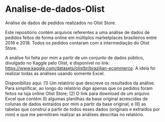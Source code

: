 # Analise-de-dados-Olist
Análise de dados de pedidos realizados no Olist Store.

Este repositório contém arquivos referentes a uma análise de dados de pedidos feitos de forma online em múltiplos marketplaces brasileiros entre 2016 e 2018. Todos os pedidos contaram com a intermediação do Olist Store.

A análise foi feita por mim a partir de um conjunto de dados público, divulgado no Kaggle pelo Olist, e disponível no link: https://www.kaggle.com/datasets/olistbr/brazilian-ecommerce.
A ideia foi realizar todas as análises usando somente Excel.

Disponibilizo aqui:
(1) Um relatório que descreve os resultados da análise. Para simplificar, ao longo do relatório digo apenas que os pedidos foram feitos na loja online Olist Store;
(2) O link para download de um arquivo Excel que contém (I) algumas planilhas da base original acrescidas de colunas de dados extraídos por mim a partir da base original; e (II)
as tabelas que construí a partir de todos esses dados (originais e extraídos por mim) e que me permitiram realizar as análises descritas no relatório.
